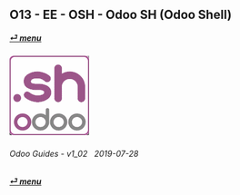 ## O13 - EE - OSH - Odoo SH (Odoo Shell)
#### [_&#x23CE; menu_](/en-uk/o13/ee/en-uk-o13-ee-guides-menu.md)  
### ![osh](/doc/img/odoosh.png)
	
###### Odoo Guides - v1_02 &nbsp; 2019-07-28  
**[_&#x23CE; menu_](/en-uk/o13/ee/en-uk-o13-ee-guides-menu.md)**  

